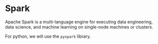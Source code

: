 # Spark

Apache Spark is a multi-language engine for executing data engineering, data science, and machine learning on single-node machines or clusters.

For python, we will use the `pyspark` library.
